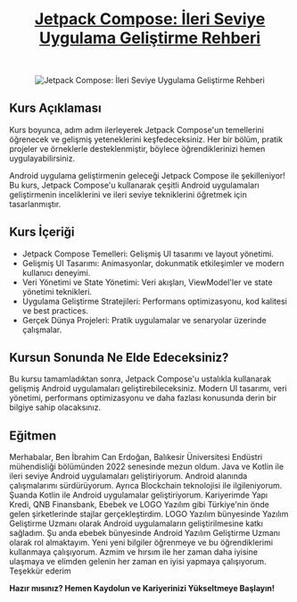 <div align="center">
  <h1><a href="https://www.udemy.com/course/jetpack-compose-uygulama-gelistirme-rehberi/?referralCode=FDD0C1F4F2BB4C54B325">Jetpack Compose: İleri Seviye Uygulama Geliştirme Rehberi</a></h1> 
</div>

<div align="center">
  
  ![Jetpack Compose: İleri Seviye Uygulama Geliştirme Rehberi ](https://github.com/icanerdogan/Jetpack-Compose-Ileri-Seviye-Uygulama-Geli-tirme-Rehberi/assets/52867508/e45dddad-f078-4b20-a731-e690ad277258)
</div>

<!--Kurs Bilgileri-->
<div>
  <h2>Kurs Açıklaması</h2>
  <p>Kurs boyunca, adım adım ilerleyerek Jetpack Compose'un temellerini öğrenecek ve gelişmiş yeteneklerini keşfedeceksiniz. Her bir bölüm, pratik projeler ve örneklerle desteklenmiştir, böylece öğrendiklerinizi hemen           uygulayabilirsiniz.</p>
  <p>Android uygulama geliştirmenin geleceği Jetpack Compose ile şekilleniyor! Bu kurs, Jetpack Compose'u kullanarak çeşitli Android uygulamaları geliştirmenin inceliklerini ve ileri seviye tekniklerini öğretmek için  
     tasarlanmıştır.</p>
  <h2>Kurs İçeriği</h2>
  <p>
    <ul>
      <li>Jetpack Compose Temelleri: Gelişmiş UI tasarımı ve layout yönetimi.</li>
      <li>Gelişmiş UI Tasarımı: Animasyonlar, dokunmatik etkileşimler ve modern kullanıcı deneyimi.</li>
      <li>Veri Yönetimi ve State Yönetimi: Veri akışları, ViewModel'ler ve state yönetimi teknikleri.</li>
      <li>Uygulama Geliştirme Stratejileri: Performans optimizasyonu, kod kalitesi ve best practices.</li>
      <li>Gerçek Dünya Projeleri: Pratik uygulamalar ve senaryolar üzerinde çalışmalar.</li>
    </ul>
  </p>
  <h2>Kursun Sonunda Ne Elde Edeceksiniz?</h2>
  <p>Bu kursu tamamladıktan sonra, Jetpack Compose'u ustalıkla kullanarak gelişmiş Android uygulamaları geliştirebileceksiniz. Modern UI tasarımı, veri yönetimi, performans optimizasyonu ve daha fazlası konusunda derin bir bilgiye sahip olacaksınız.</p>
</div>

<!--Eğitmen-->
<div>
  <h2>Eğitmen</h2>
  <p>
    Merhabalar,
    Ben İbrahim Can Erdoğan, Balıkesir Üniversitesi Endüstri mühendisliği bölümünden 2022 senesinde mezun oldum. Java ve Kotlin ile ileri seviye Android uygulamaları geliştiriyorum. Android alanında çalışmalarımı   
    sürdürüyorum. Ayrıca Blockchain teknolojisi ile ilgileniyorum. Şuanda Kotlin ile Android uygulamalar geliştiriyorum. Kariyerimde Yapı Kredi, QNB Finansbank, Ebebek ve LOGO Yazılım gibi Türkiye'nin önde gelen 
    şirketlerinde stajlar gerçekleştirdim. LOGO Yazılım bünyesinde Yazılım Geliştirme Uzmanı olarak Android uygulamaların geliştirilmesine katkı sağladım. Şu anda ebebek bünyesinde Android Yazılım Geliştirme Uzmanı olarak 
    rol almaktayım. Yeni yeni bilgiler öğrenmeye ve bu öğrendiklerimi kullanmaya çalışıyorum. Azmim ve hırsım ile her zaman daha iyisine ulaşmaya ve elimden gelenin her zaman en iyisi yapmaya çalışıyorum.
    Teşekkür ederim
  </p>
</div>

<p><b>Hazır mısınız? Hemen Kaydolun ve Kariyerinizi Yükseltmeye Başlayın! </b></p>
